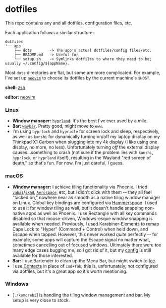 # dotfiles

This repo contains any and all dotfiles, configuration files, etc.

Each application follows a similar structure:

```
dotfiles
└── app
    ├── dots        -> The app's actual dotfiles/config files/etc.
    ├── README.md   -> Useful for
    └── setup.sh    -> Symlinks dotfiles to where they need to be; usually ~/.config/${appName}.
```

Most `dots` directories are flat, but some are more complicated. For example, I've set up [`neovim`](./nvim) to choose its dotfiles by the current machine's `$HOST`.

**shell:** [zsh](./zsh)

**editor:** [neovim](./nvim)

### Linux

- **Window manager:** [`hyprland`](./hypr). It's the best I've ever used by a mile.
- **Bar:** [`waybar`](./waybar). Pretty good, might move to `eww`.
- I'm using `hyprlock` and `hypridle` for screen lock and sleep, respectively, as well as `kanshi` for dynamically turning on/off my laptop display on my Thinkpad X1 Carbon when plugging into my 4k display (I like using one display, no more, no less). Unfortunately turning _off_ the external display causes...something to crash (not sure if the problem lies with `kanshi`, `hyprlock`, or `hyprland` itself), resulting in the Wayland "red screen of death," so that's fun. For now, I'm just careful, I guess.

### macOS

- **Window manager:** I achieve tiling functionality via [Phoenix](./phoenix). I tried [`yabai`](./yabai)/[`skhd`](./skhd), [`Aerospace`](./aerospace), etc, but I didn't click with them -- they all feel "tacked on," nowhere near as smooth as a native tiling window manager on Linux. Global key bindings are configured via [Hammerspoon](./hammerspoon). I used to use it for window tiling as well, but it doesn't handle snapping non-native apps as well as Phoenix. I use Rectangle with all key commands disabled so that mouse-driven, Windows-esque window snapping is available when needed. Previously, I used Karabiner-Elements to remap Caps Lock to "Hyper" (Command + Control) when held down, and Escape when tapped. However, this never worked _quite_ perfectly -- for example, some apps will capture the Escape signal no matter what, sometimes cancelling out of focused windows. Ultimately there were too many edge cases bugging me, so I got rid of it, but my [config](./karabiner/) is still available for those interested.
- **Bar:** I use Bartender to clean up the Menu Bar, but might switch to [Ice](https://github.com/jordanbaird/Ice).
- I use [Contexts](https://contexts.co/) in place of `Cmd+Tab`; this is, unfortunately, not configured via dotfiles, but it's a great app so it's worth mentioning.

### Windows

- [`./komorebi`] is handling the tiling window management and bar. My setup is very close to stock.

<!--
TODO:
- Share environment variables, aliases, etc between shells. Sources:
    - https://unix.stackexchange.com/questions/3428/share-aliases-and-path-setting-between-zsh-and-bash
    - https://stackoverflow.com/questions/34565843/how-can-zsh-and-normal-shell-share-environment-variables-and-aliases-without-cop
-->
